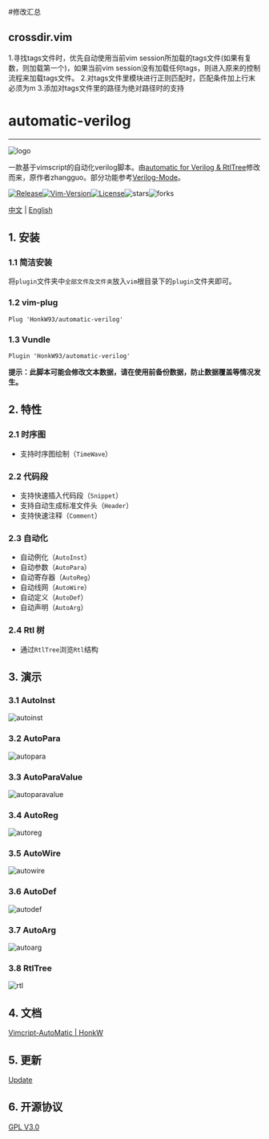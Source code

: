 #修改汇总

## crossdir.vim
1.寻找tags文件时，优先自动使用当前vim session所加载的tags文件(如果有复数，则加载第一个)，如果当前vim session没有加载任何tags，则进入原来的控制流程来加载tags文件。
2.对tags文件里模块进行正则匹配时，匹配条件加上行末必须为m
3.添加对tags文件里的路径为绝对路径时的支持


# automatic-verilog

---

![logo](https://cdn.jsdelivr.net/gh/HonkW93/automatic-verilog@master/demo/logo.png)                                                                                   

一款基于vimscript的自动化verilog脚本。由[automatic for Verilog & RtlTree](https://www.vim.org/scripts/script.php?script_id=4067)修改而来，原作者zhangguo。部分功能参考[Verilog-Mode](https://veripool.org/verilog-mode/)。

[![Release](https://img.shields.io/github/v/release/HonkW93/automatic-verilog?display_name=tag)](https://github.com/HonkW93/automatic-verilog/releases)[![Vim-Version](https://img.shields.io/badge/Vim-7.4.629-green.svg)](https://www.vim.org/download.php)[![License](https://img.shields.io/github/license/HonkW93/automatic-verilog)](https://github.com/HonkW93/automatic-verilog/blob/master/LICENSE)![stars](https://img.shields.io/github/stars/HonkW93/automatic-verilog)![forks](https://img.shields.io/github/forks/HonkW93/automatic-verilog)

[中文](./README.md) | [English](./README_en.md)

## 1. 安装

### 1.1 简洁安装

将`plugin`文件夹中`全部文件及文件夹`放入`vim`根目录下的`plugin`文件夹即可。

### 1.2  vim-plug

```
Plug 'HonkW93/automatic-verilog'
```

### 1.3  Vundle

```
Plugin 'HonkW93/automatic-verilog'
```

**提示：此脚本可能会修改文本数据，请在使用前备份数据，防止数据覆盖等情况发生。**

 ## 2. 特性

### 2.1 时序图

- 支持时序图绘制（`TimeWave`）

### 2.2 代码段

- 支持快速插入代码段（`Snippet`）
- 支持自动生成标准文件头（`Header`）
- 支持快速注释（`Comment`）

### 2.3 自动化

- 自动例化（`AutoInst`）
- 自动参数（`AutoPara`）
- 自动寄存器（`AutoReg`）
- 自动线网（`AutoWire`）
- 自动定义（`AutoDef`） 
- 自动声明（`AutoArg`）

### 2.4 Rtl 树

- 通过`RtlTree`浏览`Rtl`结构

## 3. 演示

### 3.1 AutoInst

![autoinst](https://cdn.jsdelivr.net/gh/HonkW93/automatic-verilog@master/demo/autoinst.gif)

### 3.2 AutoPara

![autopara](https://cdn.jsdelivr.net/gh/HonkW93/automatic-verilog@master/demo/autopara.gif)

### 3.3 AutoParaValue

![autoparavalue](https://cdn.jsdelivr.net/gh/HonkW93/automatic-verilog@master/demo/autoparavalue.gif)

### 3.4 AutoReg

![autoreg](https://cdn.jsdelivr.net/gh/HonkW93/automatic-verilog@master/demo/autoreg.gif)

### 3.5 AutoWire

![autowire](https://cdn.jsdelivr.net/gh/HonkW93/automatic-verilog@master/demo/autowire.gif)

### 3.6 AutoDef

![autodef](https://cdn.jsdelivr.net/gh/HonkW93/automatic-verilog@master/demo/autodef.gif)

### 3.7 AutoArg

![autoarg](https://cdn.jsdelivr.net/gh/HonkW93/automatic-verilog@master/demo/autoarg.gif)

### 3.8 RtlTree

![rtl](https://cdn.jsdelivr.net/gh/HonkW93/automatic-verilog@master/demo/rtl.gif)

## 4. 文档

[Vimcript-AutoMatic | HonkW](https://blog.honk.wang/posts/AutoMatic/)


## 5. 更新

[Update](/Changelog.md)


## 6. 开源协议

[GPL V3.0](/LICENSE)

